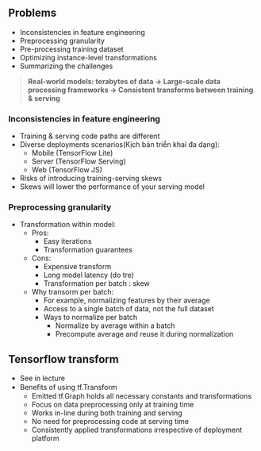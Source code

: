## Problems
   + Inconsistencies in feature engineering
   + Preprocessing granularity
   + Pre-processing training dataset
   + Optimizing instance-level transformations
   + Summarizing the challenges
> **Real-world models: terabytes of data  -> Large-scale data processing frameworks -> Consistent transforms between training & serving**
### Inconsistencies in feature engineering
  + Training & serving code paths are different
  + Diverse deployments scenarios(Kịch bản triển khai đa dạng):
    + Mobile (TensorFlow Lite)
    + Server (TensorFlow Serving)
    + Web (TensorFlow JS)
  + Risks of introducing training-serving skews
  + Skews will lower the performance of your serving model
### Preprocessing granularity
  + Transformation within model:
    + Pros: 
       + Easy iterations
       + Transformation guarantees
    + Cons:
       + Expensive transform
       + Long model latency (do tre)
       + Transformation per batch : skew
    + Why transorm per batch: 
      + For example, normalizing features by their average
      + Access to a single batch of data, not the full dataset
      + Ways to normalize per batch
        + Normalize by average within a batch
        + Precompute average and reuse it during normalization
## **Tensorflow transform**
   + See in lecture 
   + Beneﬁts of using tf.Transform
      + Emitted tf.Graph holds all necessary constants and transformations
      + Focus on data preprocessing only at training time
      + Works in-line during both training and serving
      + No need for preprocessing code at serving time
      + Consistently applied transformations irrespective of deployment platform

